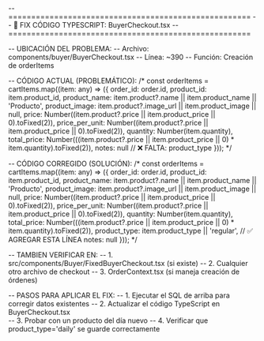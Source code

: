 -- =====================================================
-- 🔧 FIX CÓDIGO TYPESCRIPT: BuyerCheckout.tsx
-- =====================================================

-- UBICACIÓN DEL PROBLEMA:
-- Archivo: components/buyer/BuyerCheckout.tsx
-- Línea: ~390
-- Función: Creación de orderItems

-- CÓDIGO ACTUAL (PROBLEMÁTICO):
/* 
const orderItems = cartItems.map((item: any) => ({
  order_id: order.id,
  product_id: item.product_id,
  product_name: item.product?.name || item.product_name || 'Producto',
  product_image: item.product?.image_url || item.product_image || null,
  price: Number((item.product?.price || item.product_price || 0).toFixed(2)),
  price_per_unit: Number((item.product?.price || item.product_price || 0).toFixed(2)), 
  quantity: Number(item.quantity),
  total_price: Number(((item.product?.price || item.product_price || 0) * item.quantity).toFixed(2)),
  notes: null
  // ❌ FALTA: product_type
}));
*/

-- CÓDIGO CORREGIDO (SOLUCIÓN):
/* 
const orderItems = cartItems.map((item: any) => ({
  order_id: order.id,
  product_id: item.product_id,
  product_name: item.product?.name || item.product_name || 'Producto',
  product_image: item.product?.image_url || item.product_image || null,
  price: Number((item.product?.price || item.product_price || 0).toFixed(2)),
  price_per_unit: Number((item.product?.price || item.product_price || 0).toFixed(2)), 
  quantity: Number(item.quantity),
  total_price: Number(((item.product?.price || item.product_price || 0) * item.quantity).toFixed(2)),
  product_type: item.product_type || 'regular', // ✅ AGREGAR ESTA LÍNEA
  notes: null
}));
*/

-- TAMBIEN VERIFICAR EN:
-- 1. src/components/Buyer/FixedBuyerCheckout.tsx (si existe)
-- 2. Cualquier otro archivo de checkout
-- 3. OrderContext.tsx (si maneja creación de órdenes)

-- PASOS PARA APLICAR EL FIX:
-- 1. Ejecutar el SQL de arriba para corregir datos existentes
-- 2. Actualizar el código TypeScript en BuyerCheckout.tsx  
-- 3. Probar con un producto del día nuevo
-- 4. Verificar que product_type='daily' se guarde correctamente
